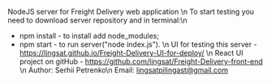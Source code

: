 NodeJS server for Freight Delivery web application
\n
To start testing you need to download server repository and in terminal:\n
- npm install - to install add node_modules;
- npm start - to run server("node index.js").
\n
UI for testing this server - https://lingsat.github.io/Freight-Delivery-UI-for-deploy/
\n
React UI project on gitHub - https://github.com/lingsat/Freight-Delivery-front-end
\n
Author: Serhii Petrenko\n
Email: lingsatpilingast@gmail.com